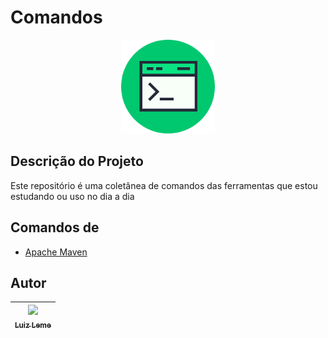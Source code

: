 # Comandos

<p align="center">
<img src= "https://github.com/oluizleme/comandos/blob/main/console.svg"  width="150" height="150"/>
</p>

## Descrição do Projeto

Este repositório é uma coletânea de comandos das ferramentas que estou estudando ou uso no dia a dia

## Comandos de

- [Apache Maven](https://github.com/oluizleme/comandos/blob/main/Apache_Maven.md)

## Autor


| [<img src="https://avatars.githubusercontent.com/u/85969725?v=4" width=115><br><sub>Luiz Leme</sub>](https://github.com/souluizleme)|
| :---: |
